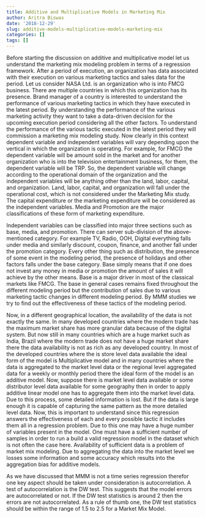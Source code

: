 ```yaml
---
title: Additive and Multiplicative Models in Marketing Mix
author: Aritra Biswas
date: '2018-12-29'
slug: additive-models-multiplicative-models-marketing-mix
categories: []
tags: []
---
```


Before starting the discussion on additive and multiplicative model let us understand the marketing mix modeling problem in terms of a regression framework. After a period of execution, an organization has data associated with their execution on various marketing tactics and sales data for the period. Let us consider NASA Ltd. is an organization who is into FMCG business. There are multiple countries in which this organization has its presence. Brand manager of a country is interested to understand the performance of various marketing tactics in which they have executed in the latest period. By understanding the performance of the various marketing activity they want to take a data-driven decision for the upcoming execution period considering all the other factors. To understand the performance of the various tactic executed in the latest period they will commission a marketing mix modeling study. Now clearly in this context dependent variable and independent variables will vary depending upon the vertical in which the organization is operating. For example, for FMCG the dependent variable will be amount sold in the market and for another organization who is into the television entertainment business, for them, the dependent variable will be TRP. So, the dependent variable will change according to the operational domain of the organization and the independent variables will be anything other than the land, labor, capital, and organization. Land, labor, capital, and organization will fall under the operational cost, which is not considered under the Marketing Mix study. The capital expenditure or the marketing expenditure will be considered as the independent variables. Media and Promotion are the major classifications of these form of marketing expenditure. 

Independent variables can be classified into major three sections such as base, media, and promotion. There can server sub-division of the above-mentioned category. For example TV, Radio, OOH, Digital everything falls under media and similarly discount, coupon, finance, and another fall under the promotion category. Every other thing such as distribution, the presence of some event in the modeling period, the presence of holidays and other factors falls under the base category. Base simply means that if one does not invest any money in media or promotion the amount of sales it will achieve by the other means. Base is a major driver in most of the classical markets like FMCG. The base in general cases remains fixed throughout the different modeling period but the contribution of sales due to various marketing tactic changes in different modeling period. By MMM studies we try to find out the effectiveness of these tactics of the modeling period. 

Now, in a different geographical location, the availability of the data is not exactly the same. In many developed countries where the modern trade has the maximum market share has more granular data because of the digital system. But now still in many countries which are a huge market such as India, Brazil where the modern trade does not have a huge market share there the data availability is not as rich as any developed country. In most of the developed countries where the is store level data available the ideal form of the model is Multiplicative model and in many countries where the data is aggregated to the market level data or the regional level aggregated data for a weekly or monthly period there the ideal form of the model is an additive model. Now, suppose there is market level data available or some distributor level data available for some geography then in order to apply additive linear model one has to aggregate them into the market level data. Due to this process, some detailed information is lost. But if the data is large enough it is capable of capturing the same pattern as the more detailed level data. Now, this is important to understand since this regression answers the effectiveness of each and every possible tactic it includes them all in a regression problem. Due to this one may have a huge number of variables present in the model. One must have a sufficient number of samples in order to run a build a valid regression model in the dataset which is not often the case here. Availability of sufficient data is a problem of market mix modeling. Due to aggregating the data into the market level we losses some information and some accuracy which results into the aggregation bias for additive models. 

As we have discussed that MMM is not a time series regression therefor one key aspect should be taken under consideration is autocorrelation. A test of autocorrelation is the DW test. This suggests that the model errors are autocorrelated or not. If the DW test statistics is around 2 then the errors are not autocorrelated. As a rule of thumb one, the DW test statistics should be within the range of 1.5 to 2.5 for a Market Mix Model. 